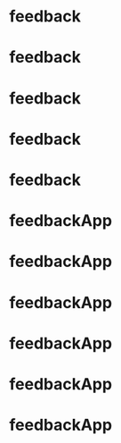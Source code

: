 # feedback
# feedback
# feedback
# feedback
# feedback
# feedbackApp
# feedbackApp
# feedbackApp
# feedbackApp
# feedbackApp
# feedbackApp
